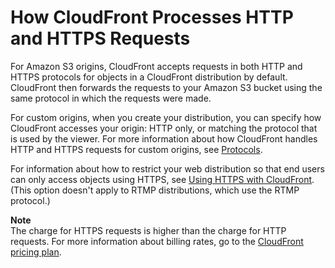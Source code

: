 # How CloudFront Processes HTTP and HTTPS Requests<a name="HTTPandHTTPSRequests"></a>

For Amazon S3 origins, CloudFront accepts requests in both HTTP and HTTPS protocols for objects in a CloudFront distribution by default\. CloudFront then forwards the requests to your Amazon S3 bucket using the same protocol in which the requests were made\. 

For custom origins, when you create your distribution, you can specify how CloudFront accesses your origin: HTTP only, or matching the protocol that is used by the viewer\. For more information about how CloudFront handles HTTP and HTTPS requests for custom origins, see [Protocols](RequestAndResponseBehaviorCustomOrigin.md#RequestCustomProtocols)\.

For information about how to restrict your web distribution so that end users can only access objects using HTTPS, see [Using HTTPS with CloudFront](using-https.md)\. \(This option doesn't apply to RTMP distributions, which use the RTMP protocol\.\)

**Note**  
The charge for HTTPS requests is higher than the charge for HTTP requests\. For more information about billing rates, go to the [CloudFront pricing plan](http://aws.amazon.com/cloudfront/#pricing)\.